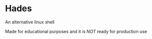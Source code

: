 # Hades
An alternative linux shell

Made for educational purposes and it is *NOT* ready for production use
